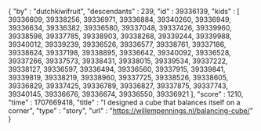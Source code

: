 {
  "by" : "dutchkiwifruit",
  "descendants" : 239,
  "id" : 39336139,
  "kids" : [ 39336609, 39338256, 39336971, 39336884, 39340260, 39336949, 39336634, 39336382, 39336580, 39337048, 39337426, 39339960, 39338598, 39337785, 39338903, 39338268, 39339244, 39339988, 39340012, 39339239, 39336526, 39336577, 39338761, 39337186, 39338624, 39337198, 39338895, 39336642, 39340092, 39336528, 39337266, 39337573, 39338431, 39338015, 39339534, 39337222, 39338127, 39336597, 39336494, 39336560, 39337915, 39339841, 39339819, 39338219, 39338960, 39337725, 39338526, 39338605, 39336829, 39337425, 39336789, 39336827, 39337875, 39337743, 39340145, 39336676, 39336674, 39336550, 39336921 ],
  "score" : 1210,
  "time" : 1707669418,
  "title" : "I designed a cube that balances itself on a corner",
  "type" : "story",
  "url" : "https://willempennings.nl/balancing-cube/"
}
